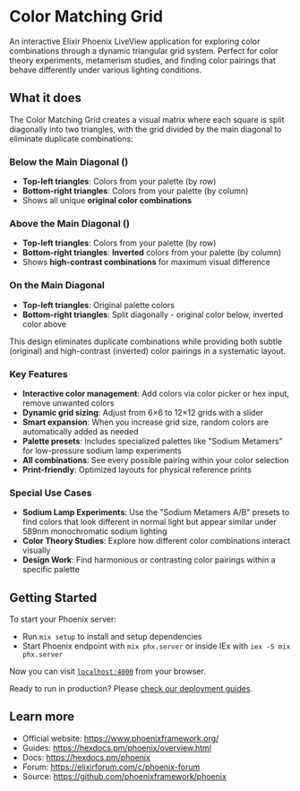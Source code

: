 # Color Matching Grid

An interactive Elixir Phoenix LiveView application for exploring color combinations through a dynamic triangular grid system. Perfect for color theory experiments, metamerism studies, and finding color pairings that behave differently under various lighting conditions.

## What it does

The Color Matching Grid creates a visual matrix where each square is split diagonally into two triangles, with the grid divided by the main diagonal to eliminate duplicate combinations:

### Below the Main Diagonal (\)
- **Top-left triangles**: Colors from your palette (by row)
- **Bottom-right triangles**: Colors from your palette (by column)
- Shows all unique **original color combinations**

### Above the Main Diagonal (\)  
- **Top-left triangles**: Colors from your palette (by row)
- **Bottom-right triangles**: **Inverted** colors from your palette (by column)
- Shows **high-contrast combinations** for maximum visual difference

### On the Main Diagonal
- **Top-left triangles**: Original palette colors
- **Bottom-right triangles**: Split diagonally - original color below, inverted color above

This design eliminates duplicate combinations while providing both subtle (original) and high-contrast (inverted) color pairings in a systematic layout.

### Key Features

- **Interactive color management**: Add colors via color picker or hex input, remove unwanted colors
- **Dynamic grid sizing**: Adjust from 6×6 to 12×12 grids with a slider
- **Smart expansion**: When you increase grid size, random colors are automatically added as needed
- **Palette presets**: Includes specialized palettes like "Sodium Metamers" for low-pressure sodium lamp experiments
- **All combinations**: See every possible pairing within your color selection
- **Print-friendly**: Optimized layouts for physical reference prints

### Special Use Cases

- **Sodium Lamp Experiments**: Use the "Sodium Metamers A/B" presets to find colors that look different in normal light but appear similar under 589nm monochromatic sodium lighting
- **Color Theory Studies**: Explore how different color combinations interact visually
- **Design Work**: Find harmonious or contrasting color pairings within a specific palette

## Getting Started

To start your Phoenix server:

- Run `mix setup` to install and setup dependencies
- Start Phoenix endpoint with `mix phx.server` or inside IEx with `iex -S mix phx.server`

Now you can visit [`localhost:4000`](http://localhost:4000) from your browser.

Ready to run in production? Please [check our deployment guides](https://hexdocs.pm/phoenix/deployment.html).

## Learn more

- Official website: https://www.phoenixframework.org/
- Guides: https://hexdocs.pm/phoenix/overview.html
- Docs: https://hexdocs.pm/phoenix
- Forum: https://elixirforum.com/c/phoenix-forum
- Source: https://github.com/phoenixframework/phoenix
